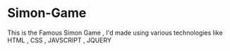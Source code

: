 # Simon-Game
This is the Famous Simon Game  , I'd made using various technologies like HTML , CSS , JAVSCRIPT , JQUERY

